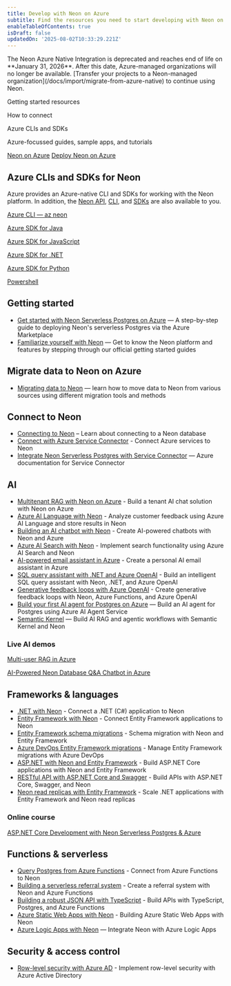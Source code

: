 ```yaml
---
title: Develop with Neon on Azure
subtitle: Find the resources you need to start developing with Neon on Azure
enableTableOfContents: true
isDraft: false
updatedOn: '2025-08-02T10:33:29.221Z'
---
```


<Admonition type="important" title="deprecated">
The Neon Azure Native Integration is deprecated and reaches end of life on **January 31, 2026**. After this date, Azure-managed organizations will no longer be available. [Transfer your projects to a Neon-managed organization](/docs/import/migrate-from-azure-native) to continue using Neon.
</Admonition>

<InfoBlock>

<DocsList title="What you will find on this page:">
  <p>Getting started resources</p>
  <p>How to connect</p>
  <p>Azure CLIs and SDKs</p>
  <p>Azure-focussed guides, sample apps, and tutorials</p>
</DocsList>

<DocsList title="Related resources" theme="docs">
  <a href="/docs/manage/azure">Neon on Azure</a>
  <a href="/docs/azure/azure-deploy">Deploy Neon on Azure</a>
</DocsList>

</InfoBlock>

## Azure CLIs and SDKs for Neon

Azure provides an Azure-native CLI and SDKs for working with the Neon platform. In addition, the [Neon API](https://api-docs.neon.tech/reference/getting-started-with-neon-api), [CLI](/docs/reference/neon-cli), and [SDKs](/docs/reference/sdk) are also available to you.

<DetailIconCards>

<a href="https://learn.microsoft.com/en-us/cli/azure/neon?view=azure-cli-latest" description="Manage your Neon Resource with the Azure CLI" icon="cli">Azure CLI — az neon</a>

<a href="https://learn.microsoft.com/en-us/java/api/overview/azure/neonpostgres?view=azure-java-preview" description="Manage your Neon Resource with the Azure SDK for Java" icon="code">Azure SDK for Java</a>

<a href="https://learn.microsoft.com/en-us/javascript/api/overview/azure/neonpostgres?view=azure-node-preview" description="Manage your Neon Resource with the Azure SDK for JavaScript" icon="code">Azure SDK for JavaScript</a>

<a href="https://learn.microsoft.com/en-us/dotnet/api/overview/azure/neonpostgres?view=azure-dotnet-preview" description="Manage your Neon Resource with the Azure SDK for .NET" icon="code">Azure SDK for .NET</a>

<a href="https://learn.microsoft.com/en-us/python/api/overview/azure/neonpostgres?view=azure-python-preview" description="Manage your Neon Resource with the Azure SDK for Python" icon="code">Azure SDK for Python</a>

<a href="https://learn.microsoft.com/en-us/dotnet/api/microsoft.azure.powershell.cmdlets.neonpostgres?view=az-ps-latest" description="Manage your Neon Resource with Powershell" icon="code">Powershell</a>

</DetailIconCards>

## Getting started

- [Get started with Neon Serverless Postgres on Azure](/guides/neon-azure-integration) — A step-by-step guide to deploying Neon's serverless Postgres via the Azure Marketplace
- [Familiarize yourself with Neon](/docs/get-started/signing-up) — Get to know the Neon platform and features by stepping through our official getting started guides

## Migrate data to Neon on Azure

- [Migrating data to Neon](/docs/import/migrate-intro) — learn how to move data to Neon from various sources using different migration tools and methods

## Connect to Neon

- [Connecting to Neon](/docs/connect/connect-intro) – Learn about connecting to a Neon database
- [Connect with Azure Service Connector](/guides/azure-service-connector) - Connect Azure services to Neon
- [Integrate Neon Serverless Postgres with Service Connector](https://learn.microsoft.com/en-us/azure/service-connector/how-to-integrate-neon-postgres?tabs=dotnet) — Azure documentation for Service Connector

## AI

- [Multitenant RAG with Neon on Azure](/blog/multitenant-private-ai-chat-with-neon-on-azure) - Build a tenant AI chat solution with Neon on Azure
- [Azure AI Language with Neon](/guides/azure-ai-language) - Analyze customer feedback using Azure AI Language and store results in Neon
- [Building an AI chatbot with Neon](/guides/azure-ai-chatbot) - Create AI-powered chatbots with Neon and Azure
- [Azure AI Search with Neon](/guides/azure-ai-search) - Implement search functionality using Azure AI Search and Neon
- [AI-powered email assistant in Azure](/blog/how-to-create-your-personal-ai-powered-email-assistant-in-azure) - Create a personal AI email assistant in Azure
- [SQL query assistant with .NET and Azure OpenAI](/blog/building-sql-query-assistant-with-dotnet-azure-functions-openai) - Build an intelligent SQL query assistant with Neon, .NET, and Azure OpenAI
- [Generative feedback loops with Azure OpenAI](/blog/generative-feedback-loops-with-neon-serverless-postgres-azure-functions-and-azure-openai) - Create generative feedback loops with Neon, Azure Functions, and Azure OpenAI
- [Build your first AI agent for Postgres on Azure](/guides/azure-ai-agent-service) — Build an AI agent for Postgres using Azure AI Agent Service
- [Semantic Kernel](/docs/ai/semantic-kernel) — Build AI RAG and agentic workflows with Semantic Kernel and Neon

### Live AI demos

<DetailIconCards>

<a href="https://multiuser-rag-g0e0g3h6ekhtf7cg.germanywestcentral-01.azurewebsites.net/" description="Creates a Neon project with a vector storage per user—each user's data is completely isolated" icon="enable">Multi-user RAG in Azure</a>

<a href="https://rag-vrjtpx5tgrsnm-ca.wittyriver-637b2279.eastus2.azurecontainerapps.io/" description="Ask questions about data in a Neon database using React and FastAPI in Python" icon="enable">AI-Powered Neon Database Q&A Chatbot in Azure</a>

</DetailIconCards>

## Frameworks & languages

- [.NET with Neon](/docs/guides/dotnet-npgsql) - Connect a .NET (C#) application to Neon
- [Entity Framework with Neon](/docs/guides/dotnet-entity-framework) - Connect Entity Framework applications to Neon
- [Entity Framework schema migrations](/docs/guides/entity-migrations) - Schema migration with Neon and Entity Framework
- [Azure DevOps Entity Framework migrations](/guides/azure-devops-entity-migrations) - Manage Entity Framework migrations with Azure DevOps
- [ASP.NET with Neon and Entity Framework](/guides/dotnet-neon-entity-framework) - Build ASP.NET Core applications with Neon and Entity Framework
- [RESTful API with ASP.NET Core and Swagger](/guides/aspnet-core-api-neon) - Build APIs with ASP.NET Core, Swagger, and Neon
- [Neon read replicas with Entity Framework](/guides/read-replica-entity-framework) - Scale .NET applications with Entity Framework and Neon read replicas

### Online course

<DetailIconCards>

<a href="https://www.udemy.com/course/aspnet-core-development-with-neon-postgresql-azure" description="Build a Full-Stack CRM with ASP.NET Core, EF Core, PostgreSQL, and Deploy to Azure Cloud Step-by-Step" icon="enable">ASP.NET Core Development with Neon Serverless Postgres & Azure</a>

</DetailIconCards>

## Functions & serverless

- [Query Postgres from Azure Functions](/guides/query-postgres-azure-functions) - Connect from Azure Functions to Neon
- [Building a serverless referral system](/guides/azure-functions-referral-system) - Create a referral system with Neon and Azure Functions
- [Building a robust JSON API with TypeScript](/guides/azure-functions-hono-api) - Build APIs with TypeScript, Postgres, and Azure Functions
- [Azure Static Web Apps with Neon](/guides/azure-todo-static-web-app) - Building Azure Static Web Apps with Neon
- [Azure Logic Apps with Neon](/guides/azure-logic-apps) — Integrate Neon with Azure Logic Apps

## Security & access control

- [Row-level security with Azure AD](/docs/guides/neon-rls-azure-ad) - Implement row-level security with Azure Active Directory
